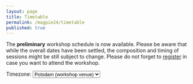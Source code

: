 ```yaml
---
layout: page
title: Timetable
permalink: /magpie24/timetable
published: true
---
```



<link href='https://cdn.jsdelivr.net/npm/fullcalendar@5.3.1/main.min.css' rel='stylesheet' />
<script src='https://cdn.jsdelivr.net/npm/fullcalendar@5.3.1/main.min.js'></script>


<script>

  document.addEventListener('DOMContentLoaded', function() {
    var initialTimeZone = 'UTC+2';
    var timeZoneSelectorEl = document.getElementById('timezone-selector');
    var loadingEl = document.getElementById('loading');
    var calendarEl = document.getElementById('calendar');

    var calendar = new FullCalendar.Calendar(calendarEl, {
      timeZone: initialTimeZone,
      contentHeight: 700,
      initialView: 'listYear',
      initialDate: '2024-04-10',
      headerToolbar: '',
      navLinks: true, // can click day/week names to navigate views
      editable: false,
      selectable: true,
      eventLimit: true,
      events: "../../../../calendar-data/index.htm",
      eventTimeFormat: { hour: 'numeric', minute: '2-digit', timeZoneName: 'short' },
    });

    calendar.render();

    // when the timezone selector changes, dynamically change the calendar option
    timeZoneSelectorEl.addEventListener('change', function() {
      calendar.setOption('timeZone', this.value);
    });
  });

</script>

The **preliminary** workshop schedule is now available. Please be aware that while the overall dates have been settled, the composition and timing of sessions might be still subject to change. Please do not forget to [register] in case you want to attend the workshop.

<div style="padding:0 0 15px 0;">
    Timezone:
    <select id='timezone-selector'>
      <option value='UTC+2'>Potsdam (workshop venue)</option>
      <option value='local'>local</option>
      <option value='UTC'>UTC</option>
    </select>
</div>


<div id="calendar"></div>

[register]:register
